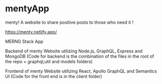 # mentyApp
menty! A website to share positive posts to those who need it !

https://menty.netlify.app/

MERNG Stack App

Backend of menty Website utilizing Node.js, GraphQL, Express and MongoDB (Code for backend is the combination of the files in the root of the repo + graphql,util and models folders)

Frontend of menty Website utilizing React, Apollo GraphQL and Semantics UI (Code for the front end is in the client folder)
